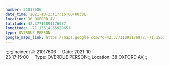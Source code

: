```yaml
---
number: 21017606
date_time: 2021-10-23T17:15:00+00:00
location: 38 OXFORD AV
latitude: 42.37711891176977
longitude: -71.15614235920651
type: OVERDUE PERSON
google_maps_link: https://maps.google.com/?q=42.37711891176977,-71.15614235920651
---
```


;;;;;;Incident #: 21017606     Date: 2021‐10‐23 17:15:00     Type: OVERDUE PERSON;;;Location: 38 OXFORD AV;;;
